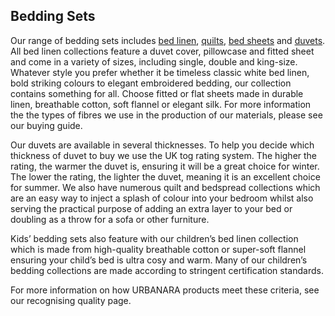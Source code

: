 ## Bedding Sets

Our range of bedding sets includes [bed linen](https://www.urbanara.co.uk/bed-linen), [quilts](https://www.urbanara.co.uk/bedspreads-quilts), [bed sheets](https://www.urbanara.co.uk/bedspreads-quilts) and [duvets](https://www.urbanara.co.uk/duvets-pillows). All bed linen collections feature a duvet cover, pillowcase and fitted sheet and come in a variety of sizes, including single, double and king-size. Whatever style you prefer whether it be timeless classic white bed linen, bold striking colours to elegant embroidered bedding, our collection contains something for all. Choose fitted or flat sheets made in durable linen, breathable cotton, soft flannel or elegant silk. For more information the the types of fibres we use in the production of our materials, please see our buying guide. 

Our duvets are available in several thicknesses. To help you decide which thickness of duvet to buy we use the UK tog rating system. The higher the rating, the warmer the duvet is, ensuring it will be a great choice for winter. The lower the rating, the lighter the duvet, meaning it is an excellent choice for summer. We also have numerous quilt and bedspread collections which are an easy way to inject a splash of colour into your bedroom whilst also serving the practical purpose of adding an extra layer to your bed or doubling as a throw for a sofa or other furniture.

Kids’ bedding sets also feature with our children’s bed linen collection which is made from high-quality breathable cotton or super-soft flannel ensuring your child’s bed is ultra cosy and warm. Many of our children’s bedding collections are made according to stringent certification standards. 

For more information on how URBANARA products meet these criteria, see our recognising quality page.
